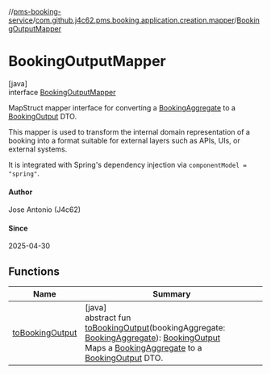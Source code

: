 //[pms-booking-service](../../../index.md)/[com.github.j4c62.pms.booking.application.creation.mapper](../index.md)/[BookingOutputMapper](index.md)

# BookingOutputMapper

[java]\
interface [BookingOutputMapper](index.md)

MapStruct mapper interface for converting a [BookingAggregate](../../com.github.j4c62.pms.booking.domain.aggregate/-booking-aggregate/index.md) to a [BookingOutput](../../com.github.j4c62.pms.booking.domain.driver.output/-booking-output/index.md) DTO. 

This mapper is used to transform the internal domain representation of a booking into a format suitable for external layers such as APIs, UIs, or external systems. 

It is integrated with Spring's dependency injection via `componentModel = "spring"`.

#### Author

Jose Antonio (J4c62)

#### Since

2025-04-30

## Functions

| Name | Summary |
|---|---|
| [toBookingOutput](to-booking-output.md) | [java]<br>abstract fun [toBookingOutput](to-booking-output.md)(bookingAggregate: [BookingAggregate](../../com.github.j4c62.pms.booking.domain.aggregate/-booking-aggregate/index.md)): [BookingOutput](../../com.github.j4c62.pms.booking.domain.driver.output/-booking-output/index.md)<br>Maps a [BookingAggregate](../../com.github.j4c62.pms.booking.domain.aggregate/-booking-aggregate/index.md) to a [BookingOutput](../../com.github.j4c62.pms.booking.domain.driver.output/-booking-output/index.md) DTO. |
